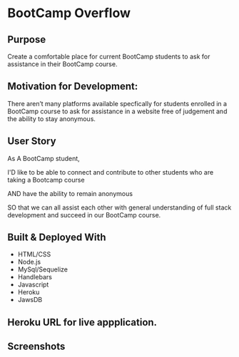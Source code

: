 # BootCamp Overflow

## Purpose
Create a comfortable place for current BootCamp students to ask for assistance in their BootCamp course. 

## Motivation for Development:
There aren’t many platforms available specfically for students enrolled in a BootCamp course to ask for assistance in a website free of judgement and the ability to stay anonymous. 

## User Story
As A BootCamp student,

I'D like to be able to connect and contribute to other students who are taking a Bootcamp course

AND have the ability to remain anonymous

SO that we can all assist each other with general understanding of full stack development and succeed in our BootCamp course. 

## Built & Deployed With
* HTML/CSS
* Node.js
* MySql/Sequelize
* Handlebars
* Javascript
* Heroku
* JawsDB

## Heroku URL for live appplication. 


## Screenshots
